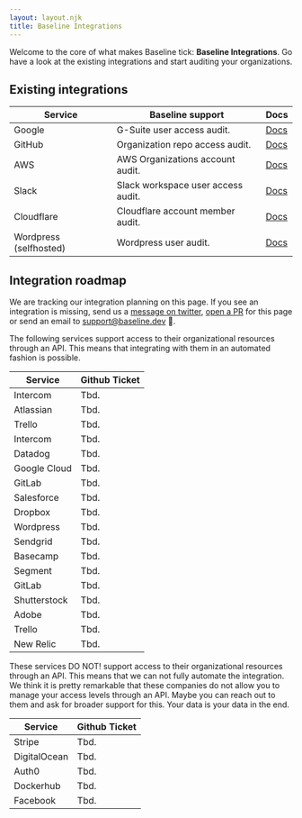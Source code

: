 ```yaml
---
layout: layout.njk
title: Baseline Integrations
---
```


Welcome to the core of what makes Baseline tick: **Baseline Integrations**. 
Go have a look at the existing integrations and start auditing your organizations.

## Existing integrations

| Service                | Baseline support                       | Docs
|------------------------|----------------------------------------|-------------------------------------------------|
| Google                 | G-Suite user access audit.             | [Docs](/integrations/google.html)               |
| GitHub                 | Organization repo access audit.        | [Docs](/integrations/github.html)               |
| AWS                    | AWS Organizations account audit.       | [Docs](/integrations/aws.html)                  |
| Slack                  | Slack workspace user access audit.     | [Docs](/integrations/slack.html)                |
| Cloudflare             | Cloudflare account member audit.       | [Docs](/integrations/cloudflare.html)           |
| Wordpress (selfhosted) | Wordpress user audit.                  | [Docs](/integrations/wordpress-selfhosted.html) |

## Integration roadmap

We are tracking our integration planning on this page. 
If you see an integration is missing, send us a [message on twitter](https://twitter.com/baselinehq), [open a PR](https://github.com/baseline-dev/docs/blob/master/src/content/integrations/index.md) for this page or send an email to [support@baseline.dev](mailto:support@baseline.dev) 🙏.

The following services support access to their organizational resources through an API.
This means that integrating with them in an automated fashion is possible.

| Service       | Github Ticket    |
|---------------|------------------|
| Intercom      | Tbd.             |
| Atlassian     | Tbd.             |
| Trello        | Tbd.             |
| Intercom      | Tbd.             |
| Datadog       | Tbd.             |
| Google Cloud  | Tbd.             |
| GitLab        | Tbd.             |
| Salesforce    | Tbd.             |
| Dropbox       | Tbd.             |
| Wordpress     | Tbd.             |
| Sendgrid      | Tbd.             |
| Basecamp      | Tbd.             |
| Segment       | Tbd.             |
| GitLab        | Tbd.             |
| Shutterstock  | Tbd.             |
| Adobe         | Tbd.             |
| Trello        | Tbd.             |
| New Relic     | Tbd.             |

These services DO NOT! support access to their organizational resources through an API.
This means that we can not fully automate the integration. 
We think it is pretty remarkable that these companies do not allow you to manage your access levels through an API.
Maybe you can reach out to them and ask for broader support for this. Your data is your data in the end.

| Service       | Github Ticket    |
|---------------|------------------|
| Stripe        | Tbd.             |
| DigitalOcean  | Tbd.             |
| Auth0         | Tbd.             |  
| Dockerhub     | Tbd.             |
| Facebook      | Tbd.             |